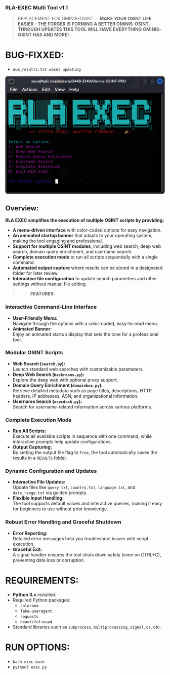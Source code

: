 
### RLA-EXEC Multi Tool v1.1
> REPLACEMENT FOR OMINIS-OSINT ...
**MAKE YOUR OSINT LIFE EASIER - THE FORGER IS FORMING A BETTER OMINIS-OSINT, THROUGH UPDATES THIS TOOL WILL HAVE EVERYTHING OMINIS-OSINT HAS AND MORE!**

# BUG-FIXXED:
- `num_results.txt wasnt updating`

![RLA EXEC Multi Tool SCREENSHOT](screenshot/Screenshot_2025-02-14_15-49-16.png)

## Overview:

__RLA EXEC simplifies the execution of multiple OSINT scripts by providing:__
- **A menu-driven interface** with color-coded options for easy navigation.
- **An animated startup banner** that adapts to your operating system, making the tool engaging and professional.
- **Support for multiple OSINT modules**, including web search, deep web search, domain query enrichment, and username search.
- **Complete execution mode** to run all scripts sequentially with a single command.
- **Automated output capture** where results can be stored in a designated folder for later review.
- **Interactive file configuration** to update search parameters and other settings without manual file editing.


>> **FEATURES:**
### Interactive Command-Line Interface
- **User-Friendly Menu:**  
  Navigate through the options with a color-coded, easy-to-read menu.
- **Animated Banner:**  
  Enjoy an animated startup display that sets the tone for a professional tool.

### Modular OSINT Scripts
- **Web Search (`search.py`):**  
  Launch standard web searches with customizable parameters.
- **Deep Web Search (`backrooms.py`):**  
  Explore the deep web with optional proxy support.
- **Domain Query Enrichment (`domainbox.py`):**  
  Retrieve detailed metadata such as page titles, descriptions, HTTP headers, IP addresses, ASN, and organizational information.
- **Username Search (`userdash.py`):**  
  Search for username-related information across various platforms.

### Complete Execution Mode
- **Run All Scripts:**  
  Execute all available scripts in sequence with one command, while interactive prompts help update configurations.
- **Output Capturing:**  
  By setting the output file flag to `True`, the tool automatically saves the results in a `RESULTS` folder.


### Dynamic Configuration and Updates
- **Interactive File Updates:**  
  Update files like `query.txt`, `country.txt`, `language.txt`, and `date_range.txt` via guided prompts.
- **Flexible Input Handling:**  
  The tool supports default values and interactive queries, making it easy for beginners to use without prior knowledge.

### Robust Error Handling and Graceful Shutdown
- **Error Reporting:**  
  Detailed error messages help you troubleshoot issues with script execution.
- **Graceful Exit:**  
  A signal handler ensures the tool shuts down safely (even on CTRL+C), preventing data loss or corruption.



# REQUIREMENTS:
- **Python 3.x** installed.
- Required Python packages:
  - `colorama`
  - `fake-useragent`
  - `requests`
  - `beautifulsoup4`
- Standard libraries such as `subprocess`, `multiprocessing`, `signal`, `os`, etc.


# RUN OPTIONS:

- ``bash exec.bash``
- ``python3 exec.py``
